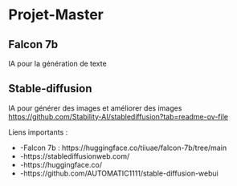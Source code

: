 # Projet-Master

## Falcon 7b

IA pour la génération de texte

## Stable-diffusion

IA pour générer des images et améliorer des images
https://github.com/Stability-AI/stablediffusion?tab=readme-ov-file

Liens importants :
<ul>
  <li>-Falcon 7b : https://huggingface.co/tiiuae/falcon-7b/tree/main</li>
  <li>-https://stablediffusionweb.com/</li>
  <li>-https://huggingface.co/</li>
  <li>-https://github.com/AUTOMATIC1111/stable-diffusion-webui</li>
</ul>
